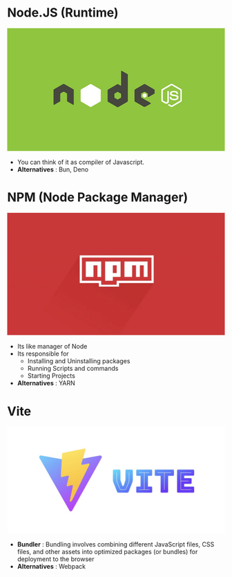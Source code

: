 # Node.JS (Runtime)

![NODE.JS](../images/nodejs-wallpaper.jpg)

- You can think of it as compiler of Javascript.
- **Alternatives** : Bun, Deno

# NPM (Node Package Manager)
![NPM](../images/npm-wallpaper.webp)
- Its like manager of Node
- Its responsible for
  - Installing and Uninstalling packages
  - Running Scripts and commands
  - Starting Projects
- **Alternatives** : YARN

# Vite
![VITE](../images/vite-wallpaper.jpg)

- **Bundler** : Bundling involves combining different JavaScript files, CSS files, and other assets into optimized packages (or bundles) for deployment to the browser
- **Alternatives** : Webpack